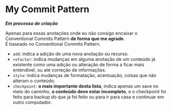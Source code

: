 # My Commit Pattern

***Em processo de criação***

Apenas para essas anotações onde eu não consigo encaixar o Conventional Commits Pattern **de forma que me agrade**.  
É baseado no Conventional Commits Pattern.

- `add`: indica a adição de uma nova anotação ou recurso.
- `refactor`: indica mudanças em alguma anotação de um conteúdo já existente como uma adição ou alteração de forma a ficar mais entendível, ou até correção de informações.
- `style`: indica mudanças de formatação, acentuação, coisas que não alteram o conteúdo.
- `checkpoint`: **o mais importante desta lista**, indica apenas um save no meio do caminho, **o conteúdo deve estar incompleto**, e o checkpoint foi feito para backup do que ja foi feito ou para ir para casa e continuar em outro computador.